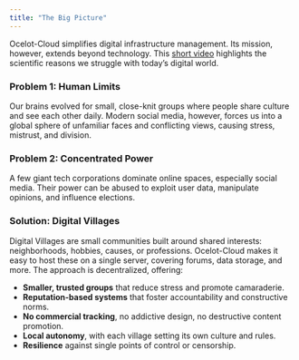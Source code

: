 ```yaml
---
title: "The Big Picture"
---
```


Ocelot-Cloud simplifies digital infrastructure management. Its mission, however, extends beyond technology. This <a href="https://www.youtube.com/watch?v=fuFlMtZmvY0" target="_blank" rel="noopener noreferrer">short video</a> highlights the scientific reasons we struggle with today’s digital world.

### Problem 1: Human Limits

Our brains evolved for small, close-knit groups where people share culture and see each other daily. Modern social media, however, forces us into a global sphere of unfamiliar faces and conflicting views, causing stress, mistrust, and division.

### Problem 2: Concentrated Power
A few giant tech corporations dominate online spaces, especially social media. Their power can be abused to exploit user data, manipulate opinions, and influence elections.

### Solution: Digital Villages

Digital Villages are small communities built around shared interests: neighborhoods, hobbies, causes, or professions. Ocelot-Cloud makes it easy to host these on a single server, covering forums, data storage, and more. The approach is decentralized, offering:

* **Smaller, trusted groups** that reduce stress and promote camaraderie.
* **Reputation-based systems** that foster accountability and constructive norms.
* **No commercial tracking**, no addictive design, no destructive content promotion.
* **Local autonomy**, with each village setting its own culture and rules.
* **Resilience** against single points of control or censorship.